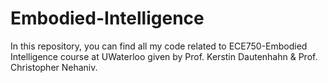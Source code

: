 # Embodied-Intelligence

In this repository, you can find all my code related to ECE750-Embodied Intelligence
course at UWaterloo given by Prof. Kerstin Dautenhahn & Prof. Christopher Nehaniv.
